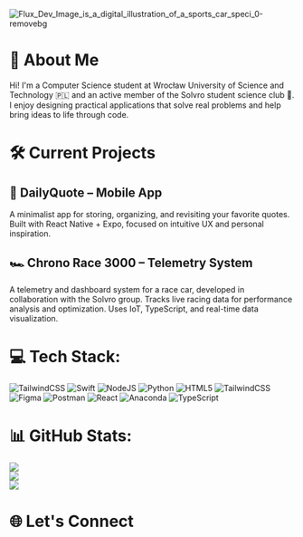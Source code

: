 ![Flux_Dev_Image_is_a_digital_illustration_of_a_sports_car_speci_0-removebg](https://github.com/user-attachments/assets/1e192cad-c648-41a3-874d-dd65dda42029)
# 👋 About Me
Hi! I'm a Computer Science student at Wrocław University of Science and Technology 🇵🇱 and an active member of the Solvro student science club 🧠. I enjoy designing practical applications that solve real problems and help bring ideas to life through code.

# 🛠️ Current Projects

## 📱 DailyQuote – Mobile App
A minimalist app for storing, organizing, and revisiting your favorite quotes. Built with React Native + Expo, focused on intuitive UX and personal inspiration.

## 🏎️ Chrono Race 3000 – Telemetry System
A telemetry and dashboard system for a race car, developed in collaboration with the Solvro group. Tracks live racing data for performance analysis and optimization. Uses IoT, TypeScript, and real-time data visualization.

# 💻 Tech Stack:
![TailwindCSS](https://img.shields.io/badge/tailwindcss-%2338B2AC.svg?style=for-the-badge&logo=tailwind-css&logoColor=white) ![Swift](https://img.shields.io/badge/swift-F54A2A?style=for-the-badge&logo=swift&logoColor=white) ![NodeJS](https://img.shields.io/badge/node.js-6DA55F?style=for-the-badge&logo=node.js&logoColor=white) ![Python](https://img.shields.io/badge/python-3670A0?style=for-the-badge&logo=python&logoColor=ffdd54) ![HTML5](https://img.shields.io/badge/html5-%23E34F26.svg?style=for-the-badge&logo=html5&logoColor=white) ![TailwindCSS](https://img.shields.io/badge/tailwindcss-%2338B2AC.svg?style=for-the-badge&logo=tailwind-css&logoColor=white) ![Figma](https://img.shields.io/badge/figma-%23F24E1E.svg?style=for-the-badge&logo=figma&logoColor=white) ![Postman](https://img.shields.io/badge/Postman-FF6C37?style=for-the-badge&logo=postman&logoColor=white) ![React](https://img.shields.io/badge/react-%2320232a.svg?style=for-the-badge&logo=react&logoColor=%2361DAFB) ![Anaconda](https://img.shields.io/badge/Anaconda-%2344A833.svg?style=for-the-badge&logo=anaconda&logoColor=white) ![TypeScript](https://img.shields.io/badge/typescript-%23007ACC.svg?style=for-the-badge&logo=typescript&logoColor=white)

# 📊 GitHub Stats:
![](https://github-readme-stats.vercel.app/api?username=eTraveler04&theme=blueberry&hide_border=false&include_all_commits=true&count_private=false)<br/>
![](https://nirzak-streak-stats.vercel.app/?user=eTraveler04&theme=blueberry&hide_border=false)<br/>
![](https://github-readme-stats.vercel.app/api/top-langs/?username=eTraveler04&theme=blueberry&hide_border=false&include_all_commits=true&count_private=false&layout=compact)

# 🌐 Let's Connect

<!-- Proudly created with GPRM ( https://gprm.itsvg.in ) -->
